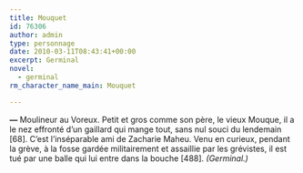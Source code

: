 ```yaml
---
title: Mouquet
id: 76306
author: admin
type: personnage
date: 2010-03-11T08:43:41+00:00
excerpt: Germinal
novel:
  - germinal
rm_character_name_main: Mouquet

---
```

**—** Moulineur au Voreux. Petit et gros comme son père, le vieux Mouque, il a le nez effronté d’un gaillard qui mange tout, sans nul souci du lendemain [68]. C’est l’inséparable ami de Zacharie Maheu. Venu en curieux, pendant la grève, à la fosse gardée militairement et assaillie par les grévistes, il est tué par une balle qui lui entre dans la bouche [488]. _(Germinal.)_